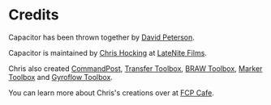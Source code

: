# Credits

Capacitor has been thrown together by [David Peterson](https://github.com/randomeizer).

Capacitor is maintained by [Chris Hocking](https://github.com/latenitefilms) at [LateNite Films](https://latenitefilms.com).

Chris also created [CommandPost](https://commandpost.io), [Transfer Toolbox](https://transfertoolbox.io), [BRAW Toolbox](https://brawtoolbox.io), [Marker Toolbox](https://markertoolbox.io) and [Gyroflow Toolbox](https://gyroflowtoolbox.io).

You can learn more about Chris's creations over at [FCP Cafe](https://fcp.cafe/latenite/).